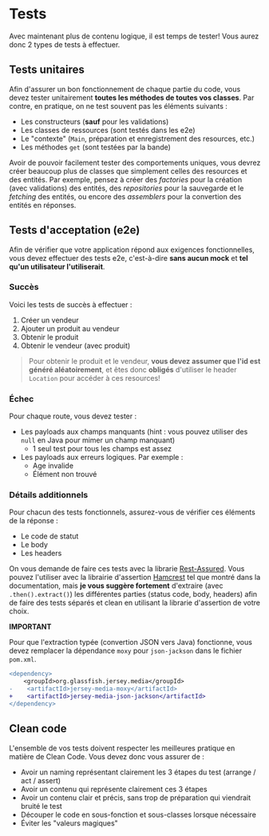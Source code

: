 # Tests

Avec maintenant plus de contenu logique, il est temps de tester! Vous aurez donc 2 types de tests à effectuer.

## Tests unitaires

Afin d'assurer un bon fonctionnement de chaque partie du code, vous devez tester unitairement **toutes les méthodes de toutes vos classes**. Par contre, en pratique, on ne test souvent pas les éléments suivants :

- Les constructeurs (**sauf** pour les validations)
- Les classes de ressources (sont testés dans les e2e)
- Le "contexte" (`Main`, préparation et enregistrement des resources, etc.)
- Les méthodes `get` (sont testées par la bande)

Avoir de pouvoir facilement tester des comportements uniques, vous devrez créer beaucoup plus de classes que simplement celles des resources et des entités. Par exemple, pensez à créer des *factories* pour la création (avec validations) des entités, des *repositories* pour la sauvegarde et le *fetching* des entités, ou encore des *assemblers* pour la convertion des entités en réponses.

## Tests d'acceptation (e2e)

Afin de vérifier que votre application répond aux exigences fonctionnelles, vous devez effectuer des tests e2e, c'est-à-dire **sans aucun mock** et **tel qu'un utilisateur l'utiliserait**.

### Succès

Voici les tests de succès à effectuer :

1. Créer un vendeur
3. Ajouter un produit au vendeur
4. Obtenir le produit
5. Obtenir le vendeur (avec produit)

> Pour obtenir le produit et le vendeur, **vous devez assumer que l'id est généré aléatoirement**, et êtes donc **obligés** d'utiliser le header `Location` pour accéder à ces resources!

### Échec

Pour chaque route, vous devez tester :

- Les payloads aux champs manquants (hint : vous pouvez utiliser des `null` en Java pour mimer un champ manquant)
   - 1 seul test pour tous les champs est assez
- Les payloads aux erreurs logiques. Par exemple :
   - Age invalide
   - Élément non trouvé

### Détails additionnels

Pour chacun des tests fonctionnels, assurez-vous de vérifier ces éléments de la réponse :

- Le code de statut
- Le body
- Les headers

On vous demande de faire ces tests avec la librarie [Rest-Assured](https://github.com/rest-assured/rest-assured/wiki/Usage). Vous pouvez l'utiliser avec la librairie d'assertion [Hamcrest](https://mvnrepository.com/artifact/org.hamcrest/hamcrest-all/1.3) tel que montré dans la documentation, mais **je vous suggère fortement** d'extraire (avec `.then().extract()`) les différentes parties (status code, body, headers) afin de faire des tests séparés et clean en utilisant la librarie d'assertion de votre choix.

**IMPORTANT**

Pour que l'extraction typée (convertion JSON vers Java) fonctionne, vous devez remplacer la dépendance `moxy` pour `json-jackson` dans le fichier `pom.xml`.

```diff
<dependency>
    <groupId>org.glassfish.jersey.media</groupId>
-    <artifactId>jersey-media-moxy</artifactId>
+    <artifactId>jersey-media-json-jackson</artifactId>
</dependency>
```

## Clean code

L'ensemble de vos tests doivent respecter les meilleures pratique en matière de Clean Code. Vous devez donc vous assurer de :

- Avoir un naming représentant clairement les 3 étapes du test (arrange / act / assert)
- Avoir un contenu qui représente clairement ces 3 étapes
- Avoir un contenu clair et précis, sans trop de préparation qui viendrait bruité le test
- Découper le code en sous-fonction et sous-classes lorsque nécessaire
- Éviter les "valeurs magiques"

